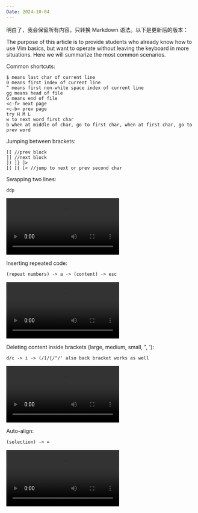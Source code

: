 ```yaml
---
Date: 2024-10-04
---
```

明白了，我会保留所有内容，只转换 Markdown 语法。以下是更新后的版本：

The purpose of this article is to provide students who already know how to use Vim basics, but want to operate without leaving the keyboard in more situations.
Here we will summarize the most common scenarios.

Common shortcuts:
```plain
$ means last char of current line
0 means first index of current line
^ means first non-white space index of current line
gg means head of file
G means end of file
<c-f> next page
<c-b> prev page
try H M L 
w to next word first char
b when at middle of char, go to first char, when at first char, go to prev word
```

Jumping between brackets:
```plain
[[ //prev block
]] //next block 
]) ]} ]>
[( [{ [< //jump to next or prev second char
```

Swapping two lines:
```plain
ddp
```
![](assets/Most%20Frequently%20Keybinding%20in%20Vim/Screen%20Recording%202024-10-04%20at%2021.09.20.mov)

Inserting repeated code:
```plain
(repeat numbers) -> a -> (content) -> esc
```
![](assets/Most%20Frequently%20Keybinding%20in%20Vim/Screen%20Recording%202024-10-04%20at%2021.14.04.mov)

Deleting content inside brackets (large, medium, small, ", '):
```plain
d/c -> i -> (/[/{/"/' also back bracket works as well
```
![](assets/Most%20Frequently%20Keybinding%20in%20Vim/Screen%20Recording%202024-10-04%20at%2021.19.41.mov)

Auto-align:
```plain
(selection) -> =
```
![](assets/Most%20Frequently%20Keybinding%20in%20Vim/Screen%20Recording%202024-10-04%20at%2021.28.22.mov)
